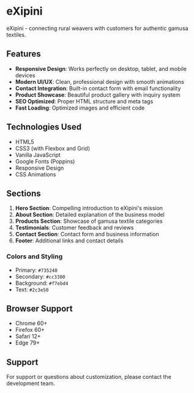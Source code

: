 # eXipini

eXipini - connecting rural weavers with customers for authentic gamusa textiles.

## Features

- **Responsive Design**: Works perfectly on desktop, tablet, and mobile devices
- **Modern UI/UX**: Clean, professional design with smooth animations
- **Contact Integration**: Built-in contact form with email functionality
- **Product Showcase**: Beautiful product gallery with inquiry system
- **SEO Optimized**: Proper HTML structure and meta tags
- **Fast Loading**: Optimized images and efficient code

## Technologies Used

- HTML5
- CSS3 (with Flexbox and Grid)
- Vanilla JavaScript
- Google Fonts (Poppins)
- Responsive Design
- CSS Animations

## Sections

1. **Hero Section**: Compelling introduction to eXipini's mission
2. **About Section**: Detailed explanation of the business model
3. **Products Section**: Showcase of gamusa textile categories
4. **Testimonials**: Customer feedback and reviews
5. **Contact Section**: Contact form and business information
6. **Footer**: Additional links and contact details


### Colors and Styling

- Primary: `#735240`
- Secondary: `#cc3300`
- Background: `#f7ebd4`
- Text: `#2c3e50`

## Browser Support

- Chrome 60+
- Firefox 60+
- Safari 12+
- Edge 79+


## Support

For support or questions about customization, please contact the development team.
